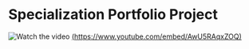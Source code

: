 # Specialization Portfolio Project

![Watch the video](https://img.youtube.com/vi/AwU5RAqxZOQ/hqdefault.jpg) [(https://www.youtube.com/embed/AwU5RAqxZOQ)](https://www.youtube.com/watch?v=AwU5RAqxZOQ)
